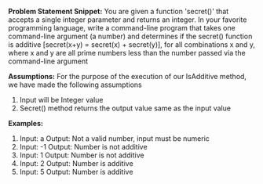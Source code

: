 **Problem Statement Snippet:**
You are given a function 'secret()' that accepts a single integer parameter and returns an integer. In your favorite programming language, write a command-line program that takes one command-line argument (a number) and determines if the secret() function is additive [secret(x+y) = secret(x) + secret(y)], for all combinations x and y, where x and y are all prime numbers less than the number passed via the command-line argument

**Assumptions:**
For the purpose of the execution of our IsAdditive method, we have made the following assumptions
1) Input will be Integer value
2) Secret() method returns the output value same as the input value

**Examples:**
1) Input: a
Output: Not a valid number, input must be numeric
2) Input: -1
Output: Number is not additive
3) Input: 1
Output: Number is not additive
4) Input: 2
Output: Number is additive
5) Input: 5
Output: Number is additive

